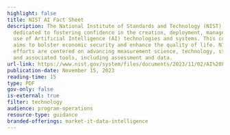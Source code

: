 ```yaml
---
highlight: false
title: NIST AI Fact Sheet
description: The National Institute of Standards and Technology (NIST) is
  dedicated to fostering confidence in the creation, deployment, management, and
  use of Artificial Intelligence (AI) technologies and systems. This commitment
  aims to bolster economic security and enhance the quality of life. NIST's
  efforts are centered on advancing measurement science, technology, standards,
  and associated tools, including assessment and data.
url-link: https://www.nist.gov/system/files/documents/2023/11/02/AI%20Fact%20Sheet%200615%20FINAL.pdf
publication-date: November 15, 2023
reading-time: 15
type: PDF
gov-only: false
is-external: true
filter: technology
audience: program-operations
resource-type: guidance
branded-offerings: market-it-data-intelligence
---
```

